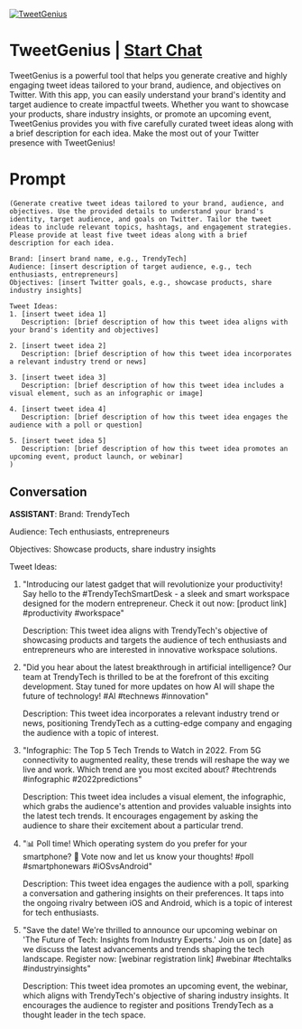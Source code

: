 
[![TweetGenius](https://flow-prompt-covers.s3.us-west-1.amazonaws.com/icon/Abstract/i11.png)](https://gptcall.net/chat.html?data=%7B%22contact%22%3A%7B%22id%22%3A%22T6DG2xCVtk8vEN3tyXcxc%22%2C%22flow%22%3Atrue%7D%7D)
# TweetGenius | [Start Chat](https://gptcall.net/chat.html?data=%7B%22contact%22%3A%7B%22id%22%3A%22T6DG2xCVtk8vEN3tyXcxc%22%2C%22flow%22%3Atrue%7D%7D)
TweetGenius is a powerful tool that helps you generate creative and highly engaging tweet ideas tailored to your brand, audience, and objectives on Twitter. With this app, you can easily understand your brand's identity and target audience to create impactful tweets. Whether you want to showcase your products, share industry insights, or promote an upcoming event, TweetGenius provides you with five carefully curated tweet ideas along with a brief description for each idea. Make the most out of your Twitter presence with TweetGenius!

# Prompt

```
(Generate creative tweet ideas tailored to your brand, audience, and objectives. Use the provided details to understand your brand's identity, target audience, and goals on Twitter. Tailor the tweet ideas to include relevant topics, hashtags, and engagement strategies. Please provide at least five tweet ideas along with a brief description for each idea.

Brand: [insert brand name, e.g., TrendyTech]
Audience: [insert description of target audience, e.g., tech enthusiasts, entrepreneurs]
Objectives: [insert Twitter goals, e.g., showcase products, share industry insights]

Tweet Ideas:
1. [insert tweet idea 1]
   Description: [brief description of how this tweet idea aligns with your brand's identity and objectives]

2. [insert tweet idea 2]
   Description: [brief description of how this tweet idea incorporates a relevant industry trend or news]

3. [insert tweet idea 3]
   Description: [brief description of how this tweet idea includes a visual element, such as an infographic or image]

4. [insert tweet idea 4]
   Description: [brief description of how this tweet idea engages the audience with a poll or question]

5. [insert tweet idea 5]
   Description: [brief description of how this tweet idea promotes an upcoming event, product launch, or webinar]
)

```

## Conversation

**ASSISTANT**: Brand: TrendyTech

Audience: Tech enthusiasts, entrepreneurs

Objectives: Showcase products, share industry insights



Tweet Ideas:

1. "Introducing our latest gadget that will revolutionize your productivity! Say hello to the #TrendyTechSmartDesk - a sleek and smart workspace designed for the modern entrepreneur. Check it out now: [product link] #productivity #workspace"

   Description: This tweet idea aligns with TrendyTech's objective of showcasing products and targets the audience of tech enthusiasts and entrepreneurs who are interested in innovative workspace solutions.



2. "Did you hear about the latest breakthrough in artificial intelligence? Our team at TrendyTech is thrilled to be at the forefront of this exciting development. Stay tuned for more updates on how AI will shape the future of technology! #AI #technews #innovation"

   Description: This tweet idea incorporates a relevant industry trend or news, positioning TrendyTech as a cutting-edge company and engaging the audience with a topic of interest.



3. "Infographic: The Top 5 Tech Trends to Watch in 2022. From 5G connectivity to augmented reality, these trends will reshape the way we live and work. Which trend are you most excited about? #techtrends #infographic #2022predictions"

   Description: This tweet idea includes a visual element, the infographic, which grabs the audience's attention and provides valuable insights into the latest tech trends. It encourages engagement by asking the audience to share their excitement about a particular trend.



4. "📊 Poll time! Which operating system do you prefer for your smartphone? 📱 Vote now and let us know your thoughts! #poll #smartphonewars #iOSvsAndroid"

   Description: This tweet idea engages the audience with a poll, sparking a conversation and gathering insights on their preferences. It taps into the ongoing rivalry between iOS and Android, which is a topic of interest for tech enthusiasts.



5. "Save the date! We're thrilled to announce our upcoming webinar on 'The Future of Tech: Insights from Industry Experts.' Join us on [date] as we discuss the latest advancements and trends shaping the tech landscape. Register now: [webinar registration link] #webinar #techtalks #industryinsights"

   Description: This tweet idea promotes an upcoming event, the webinar, which aligns with TrendyTech's objective of sharing industry insights. It encourages the audience to register and positions TrendyTech as a thought leader in the tech space.


